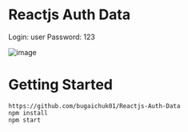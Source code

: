 # Reactjs Auth Data

Login: user
Password: 123

![image](https://user-images.githubusercontent.com/90038064/189170868-d9ac7b56-263a-4ede-b50d-92f60d2b9e1a.png)

# Getting Started

```
https://github.com/bugaichuk01/Reactjs-Auth-Data
npm install
npm start
```
